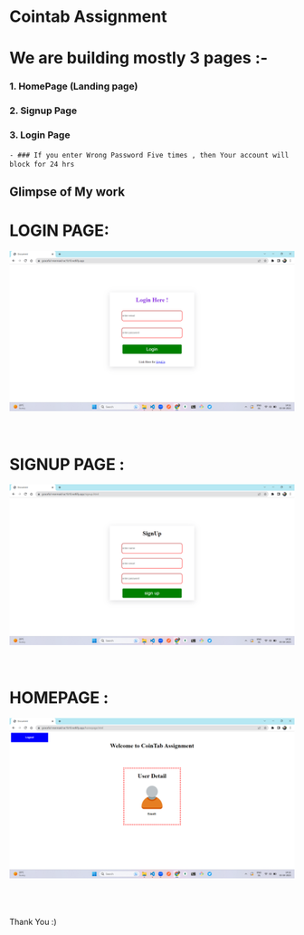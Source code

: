 # Cointab Assignment

# We are building mostly 3 pages :-

### 1. HomePage (Landing page)

### 2. Signup Page

### 3. Login Page  
 
    - ### If you enter Wrong Password Five times , then Your account will block for 24 hrs


## Glimpse of My work



# LOGIN PAGE:

![LOGIN](https://github.com/lokeshahire/cointabAssignment/blob/main/img/login.png?raw=true)
<br>
<br>
<br>

# SIGNUP PAGE :

![PROFILE](https://github.com/lokeshahire/cointabAssignment/blob/main/img/sign.png?raw=true)
<br>
<br>
<br>

# HOMEPAGE :

![HOMEPAGE](https://github.com/lokeshahire/cointabAssignment/blob/main/img/home.png?raw=true)
<br>
<br>
<br>
<br>

Thank You :)
